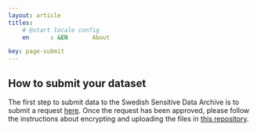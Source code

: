 ```yaml
---
layout: article
titles:
    # @start locale config
    en      : &EN       About

key: page-submit
---
```


## How to submit your dataset

The first step to submit data to the Swedish Sensitive Data Archive is to submit a request [here](https://dbampalikis.github.io/request.html). Once the request has been approved, please follow the instructions about encrypting and uploading the files in [this repository](https://github.com/NBISweden/EGA-SE-user-docs).